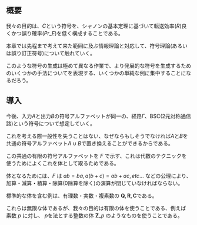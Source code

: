 ## 概要
我々の目的は、$C$という符号を、シャノンの基本定理に基づいて転送効率($R$)良くかつ誤り確率($Pr\_E$)を低く構成することである。

本章では先程まで考えて来た範囲に及ぶ情報理論と対応して、符号理論(あるいは誤り訂正符号)について触れていく。

このような符号の生成は極めて異なる作業で、より発展的な符号を生成するためのいくつかの手法についてを表現する、いくつかの単純な例に集中することになるだろう。

## 導入

今後、入力$A$と出力$B$の符号アルファベットが同一の、経路$\Gamma$、BSC(2元対称通信路)という符号について想定していく。

これを考える際一般性を失うことはない、なぜならもしそうでなければ$A$と$B$を共通の符号アルファベット$A\cup B$で置き換えることができるからである。

この共通の有限の符号アルファベットを $F$ で示す、これは代数のテクニックを使うためによくこれを体として取るためである。

体となるためには、$F$ は $ab = ba, a(b + c) = ab + ac, etc\dots$ などの公理により、加算・減算・積算・除算(0除算を除く)の演算が閉じていなければならない。

標準的な体を含む例は、有理数・実数・複素数の $\boldsymbol{Q}, \boldsymbol{R}, \boldsymbol{C}$である。

これらは無限な体であるが、我々の目的は有限の体を使うことである、例えば 素数 $p$ に対し、 $p$を法とする整数の体 $\boldsymbol{Z}\_p$ のようなものを使うことである。

